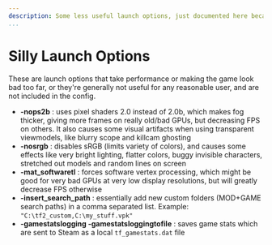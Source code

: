 ```yaml
---
description: Some less useful launch options, just documented here because why not?
...
```


# Silly Launch Options

These are launch options that take performance or making the game look bad too far, or they're generally not useful for any reasonable user, and are not included in the config.

* **-nops2b** : uses pixel shaders 2.0 instead of 2.0b, which makes fog thicker, giving more frames on really old/bad GPUs, but decreasing FPS on others. It also causes some visual artifacts when using transparent viewmodels, like blurry scope and killcam ghosting
* **-nosrgb** : disables sRGB (limits variety of colors), and causes some effects like very bright lighting, flatter colors, buggy invisible characters, stretched out models and random lines on screen
* **-mat_softwaretl** : forces software vertex processing, which might be good for very bad GPUs at very low display resolutions, but will greatly decrease FPS otherwise
* **-insert_search_path** : essentially add new custom folders (MOD+GAME search paths) in a comma separated list. Example: `"C:\tf2_custom,C:\my_stuff.vpk"`
* **-gamestatslogging -gamestatsloggingtofile** : saves game stats which are sent to Steam as a local `tf_gamestats.dat` file

